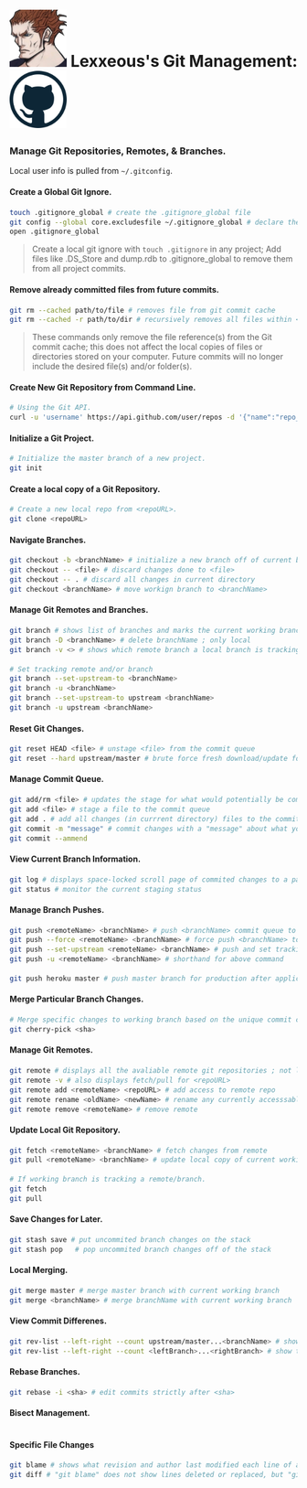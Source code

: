 <!-- Git Management -->

# <img src="../.pics/Lexxeous/lexx_headshot_clear.png" width="100px"/> Lexxeous's Git Management: <img src="../.pics/Git/github_logo.png" width="100"/>
### Manage Git Repositories, Remotes, & Branches.

Local user info is pulled from `~/.gitconfig`.

#### Create a Global Git Ignore.
```sh
touch .gitignore_global # create the .gitignore_global file
git config --global core.excludesfile ~/.gitignore_global # declare the global .gitignore
open .gitignore_global
```
> Create a local git ignore with `touch .gitignore` in any project; Add files like .DS_Store and dump.rdb to .gitignore_global to remove them from all project commits.

#### Remove already committed files from future commits.
```sh
git rm --cached path/to/file # removes file from git commit cache
git rm --cached -r path/to/dir # recursively removes all files within <dir> from git commit cache
```
> These commands only remove the file reference(s) from the Git commit cache; this does not affect the local copies of files or directories stored on your computer. Future commits will no longer include the desired file(s) and/or folder(s).

#### Create New Git Repository from Command Line.
```sh
# Using the Git API.
curl -u 'username' https://api.github.com/user/repos -d '{"name":"repo_name"}'
```

#### Initialize a Git Project.
```sh
# Initialize the master branch of a new project.
git init 
```

#### Create a local copy of a Git Repository.
```sh
# Create a new local repo from <repoURL>.
git clone <repoURL>
```

#### Navigate Branches.
```sh
git checkout -b <branchName> # initialize a new branch off of current branch with descriptive name
git checkout -- <file> # discard changes done to <file>
git checkout -- . # discard all changes in current directory
git checkout <branchName> # move workign branch to <branchName>
```

#### Manage Git Remotes and Branches.
```sh
git branch # shows list of branches and marks the current working branch
git branch -D <branchName> # delete branchName ; only local
git branch -v <> # shows which remote branch a local branch is tracking

# Set tracking remote and/or branch
git branch --set-upstream-to <branchName>
git branch -u <branchName>
git branch --set-upstream-to upstream <branchName>
git branch -u upstream <branchName>
```

#### Reset Git Changes.
```sh
git reset HEAD <file> # unstage <file> from the commit queue
git reset --hard upstream/master # brute force fresh download/update for local repo
```

#### Manage Commit Queue.
```sh
git add/rm <file> # updates the stage for what would potentially be commited
git add <file> # stage a file to the commit queue
git add . # add all changes (in currrent directory) files to the commit queue
git commit -m "message" # commit changes with a "message" about what you did ; awaits to be pushed
git commit --ammend
```

#### View Current Branch Information.
```sh
git log # displays space-locked scroll page of commited changes to a particular branch ; press 'q' to exit ; displays <sha>
git status # monitor the current staging status
```

#### Manage Branch Pushes.
```sh
git push <remoteName> <branchName> # push <branchName> commit queue to <remoteName> repository/forkRepo ; upstream/mine
git push --force <remoteName> <branchName> # force push <branchName> to <remoteName>
git push --set-upstream <remoteName> <branchName> # push and set tracking remote/branch ; must be on first push
git push -u <remoteName> <branchName> # shorthand for above command

git push heroku master # push master branch for production after application setup
```

#### Merge Particular Branch Changes.
```sh
# Merge specific changes to working branch based on the unique commit code <sha>.
git cherry-pick <sha> 
```

#### Manage Git Remotes.
```sh
git remote # displays all the avaliable remote git repositories ; not local
git remote -v # also displays fetch/pull for <repoURL>
git remote add <remoteName> <repoURL> # add access to remote repo
git remote rename <oldName> <newName> # rename any currently accesssable remote repo
git remote remove <remoteName> # remove remote
```

#### Update Local Git Repository.
```sh
git fetch <remoteName> <branchName> # fetch changes from remote
git pull <remoteName> <branchName> # update local copy of current working branch

# If working branch is tracking a remote/branch.
git fetch
git pull
```

#### Save Changes for Later.
```sh
git stash save # put uncommited branch changes on the stack
git stash pop	# pop uncommited branch changes off of the stack
```

#### Local Merging.
```sh
git merge master # merge master branch with current working branch
git merge <branchName> # merge branchName with current working branch
```

#### View Commit Differenes.
```sh
git rev-list --left-right --count upstream/master...<branchName> # show the commit difference count between upstream/master and branchName
git rev-list --left-right --count <leftBranch>...<rightBranch> # show the commit difference count between leftBranch and rightBranch
```

#### Rebase Branches.
```sh
git rebase -i <sha> # edit commits strictly after <sha>
```

#### Bisect Management.
```sh

```


#### Specific File Changes
```sh
git blame # shows what revision and author last modified each line of a committed file
git diff # "git blame" does not show lines deleted or replaced, but "git diff" does
```



